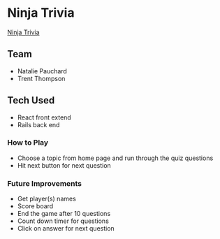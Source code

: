 # Ninja Trivia

[Ninja Trivia](https://quiz-app-front-end.herokuapp.com/)

## Team

- Natalie Pauchard
- Trent Thompson

## Tech Used

- React front extend
- Rails back end

### How to Play

- Choose a topic from home page and run through the quiz questions
- Hit next button for next question

### Future Improvements

- Get player(s) names
- Score board
- End the game after 10 questions
- Count down timer for questions
- Click on answer for next question
